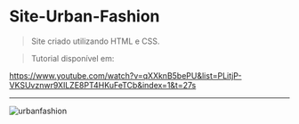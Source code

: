 <h1>Site-Urban-Fashion</h1>


>Site criado utilizando HTML e CSS.


>Tutorial disponível em:

https://www.youtube.com/watch?v=qXXknB5bePU&list=PLitjP-VKSUvznwr9XILZE8PT4HKuFeTCb&index=1&t=27s


________________________________________________________________________________________________________________________






![urbanfashion](https://user-images.githubusercontent.com/88169014/168603205-eb52a6ab-0521-4266-b7fe-9b19d071a0aa.png)
